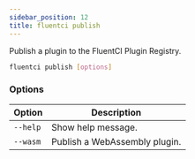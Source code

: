```yaml
---
sidebar_position: 12
title: fluentci publish
---
```


Publish a plugin to the FluentCI Plugin Registry.

```bash
fluentci publish [options]
```

### Options

| Option | Description |
| ------ | ----------- |
| `--help` | Show help message. |
| `--wasm` | Publish a WebAssembly plugin. |
